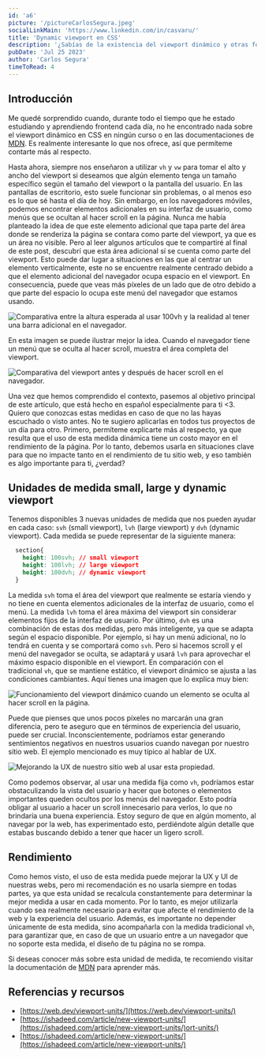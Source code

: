 ```yaml
---
id: 'a6'
picture: '/pictureCarlosSegura.jpeg'
socialLinkMain: 'https://www.linkedin.com/in/casvaru/'
title: 'Dynamic viewport en CSS'
description: '¿Sabías de la existencia del viewport dinámico y otras formas de medirlo? Resulta conveniente usarlo en algunos casos para capturar correctamente el viewport cuando el navegador móvil tiene alguna barra adicional en su interfaz de usuario.'
pubDate: 'Jul 25 2023'
author: 'Carlos Segura'
timeToRead: 4
---
```

## Introducción
Me quedé sorprendido cuando, durante todo el tiempo que he estado estudiando y aprendiendo frontend cada día, no he encontrado nada sobre el viewport dinámico en CSS en ningún curso o en las documentaciones de [MDN](https://developer.mozilla.org/es/). Es realmente interesante lo que nos ofrece, así que permíteme contarte más al respecto.

Hasta ahora, siempre nos enseñaron a utilizar `vh` y `vw` para tomar el alto y ancho del viewport si deseamos que algún elemento tenga un tamaño específico según el tamaño del viewport o la pantalla del usuario. En las pantallas de escritorio, esto suele funcionar sin problemas, o al menos eso es lo que sé hasta el día de hoy. Sin embargo, en los navegadores móviles, podemos encontrar elementos adicionales en su interfaz de usuario, como menús que se ocultan al hacer scroll en la página. Nunca me había planteado la idea de que este elemento adicional que tapa parte del área donde se renderiza la página se contara como parte del viewport, ya que es un área no visible. Pero al leer algunos artículos que te compartiré al final de este post, descubrí que esta área adicional sí se cuenta como parte del viewport. Esto puede dar lugar a situaciones en las que al centrar un elemento verticalmente, este no se encuentre realmente centrado debido a que el elemento adicional del navegador ocupa espacio en el viewport. En consecuencia, puede que veas más píxeles de un lado que de otro debido a que parte del espacio lo ocupa este menú del navegador que estamos usando.

![Comparativa entre la altura esperada al usar 100vh y la realidad al tener una barra adicional en el navegador.](https://ishadeed.com/assets/new-viewport-units/viewport-units-height-3.png)

En esta imagen se puede ilustrar mejor la idea. Cuando el navegador tiene un menú que se oculta al hacer scroll, muestra el área completa del viewport.

![Comparativa del viewport antes y después de hacer scroll en el navegador.](https://ishadeed.com/assets/new-viewport-units/viewport-units-height-4.png)

Una vez que hemos comprendido el contexto, pasemos al objetivo principal de este artículo, que está hecho en español especialmente para ti <3. Quiero que conozcas estas medidas en caso de que no las hayas escuchado o visto antes. No te sugiero aplicarlas en todos tus proyectos de un día para otro. Primero, permíteme explicarte más al respecto, ya que resulta que el uso de esta medida dinámica tiene un costo mayor en el rendimiento de la página. Por lo tanto, debemos usarla en situaciones clave para que no impacte tanto en el rendimiento de tu sitio web, y eso también es algo importante para ti, ¿verdad?

## Unidades de medida small, large y dynamic viewport

Tenemos disponibles 3 nuevas unidades de medida que nos pueden ayudar en cada caso: `svh` (small viewport), `lvh` (large viewport) y `dvh` (dynamic viewport). Cada medida se puede representar de la siguiente manera:

```css
  section{
    height: 100svh; // small viewport
    height: 100lvh; // large viewport
    height: 100dvh; // dynamic viewport
  }
```

La medida `svh` toma el área del viewport que realmente se estaría viendo y no tiene en cuenta elementos adicionales de la interfaz de usuario, como el menú. La medida `lvh` toma el área máxima del viewport sin considerar elementos fijos de la interfaz de usuario. Por último, `dvh` es una combinación de estas dos medidas, pero más inteligente, ya que se adapta según el espacio disponible. Por ejemplo, si hay un menú adicional, no lo tendrá en cuenta y se comportará como `svh`. Pero si hacemos scroll y el menú del navegador se oculta, se adaptará y usará `lvh` para aprovechar el máximo espacio disponible en el viewport. En comparación con el tradicional `vh`, que se mantiene estático, el viewport dinámico se ajusta a las condiciones cambiantes. Aquí tienes una imagen que lo explica muy bien:

![Funcionamiento del viewport dinámico cuando un elemento se oculta al hacer scroll en la página.](https://ishadeed.com/assets/new-viewport-units/dynamic-viewport-css.png)

Puede que pienses que unos pocos píxeles no marcarán una gran diferencia, pero te aseguro que en términos de experiencia del usuario, puede ser crucial. Inconscientemente, podríamos estar generando sentimientos negativos en nuestros usuarios cuando navegan por nuestro sitio web. El ejemplo mencionado es muy típico al hablar de UX.

![Mejorando la UX de nuestro sitio web al usar esta propiedad.](https://ishadeed.com/assets/new-viewport-units/dynamic-viewport-css-modal.png)

Como podemos observar, al usar una medida fija como `vh`, podríamos estar obstaculizando la vista del usuario y hacer que botones o elementos importantes queden ocultos por los menús del navegador. Esto podría obligar al usuario a hacer un scroll innecesario para verlos, lo que no brindaría una buena experiencia. Estoy seguro de que en algún momento, al navegar por la web, has experimentado esto, perdiéndote algún detalle que estabas buscando debido a tener que hacer un ligero scroll.

## Rendimiento

Como hemos visto, el uso de esta medida puede mejorar la UX y UI de nuestras webs, pero mi recomendación es no usarla siempre en todas partes, ya que esta unidad se recalcula constantemente para determinar la mejor medida a usar en cada momento. Por lo tanto, es mejor utilizarla cuando sea realmente necesario para evitar que afecte el rendimiento de la web y la experiencia del usuario. Además, es importante no depender únicamente de esta medida, sino acompañarla con la medida tradicional `vh`, para garantizar que, en caso de que un usuario entre a un navegador que no soporte esta medida, el diseño de tu página no se rompa.

Si deseas conocer más sobre esta unidad de medida, te recomiendo visitar la documentación de [MDN](https://developer.mozilla.org/en-US/docs/Learn/CSS/Building_blocks/Values_and_units) para aprender más.

## Referencias y recursos
- [https://web.dev/viewport-units/](https://web.dev/viewport-units/)
- [https://ishadeed.com/article/new-viewport-units/](https://ishadeed.com/article/new-viewport-units/)ort-units/)
- [https://ishadeed.com/article/new-viewport-units/](https://ishadeed.com/article/new-viewport-units/)
